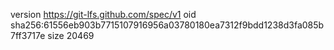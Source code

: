version https://git-lfs.github.com/spec/v1
oid sha256:61556eb903b7715107916956a03780180ea7312f9bdd1238d3fa085b7ff3717e
size 20469
